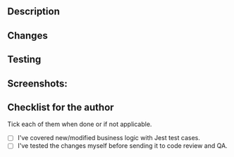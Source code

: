 ## Description

<!--- Describe your changes -->
<!--- Link and relevant resources e.g JIRA ticket, Figma Designs, PRs -->

## Changes

<!--- What types of changes does your code introduce? -->

## Testing

<!--- Describe in detail how your changes were tested. -->
<!--- Repeatable Steps to derive the desired output -->

## Screenshots:

<!-- Additional Visual Tools like Screen recordings, Screenshots to showcase changes -->

## Checklist for the author

Tick each of them when done or if not applicable.

- [ ] I've covered new/modified business logic with Jest test cases.
- [ ] I've tested the changes myself before sending it to code review and QA.
